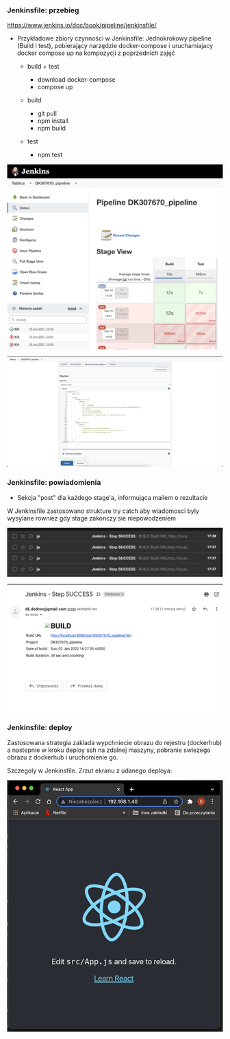 ### Jenkinsfile: przebieg
https://www.jenkins.io/doc/book/pipeline/jenkinsfile/
* Przykładowe zbiory czynności w Jenkinsfile:
Jednokrokowy pipeline (Build i test), pobierający narzędzie docker-compose i uruchamiajacy docker compose up na kompozycji z poprzednich zajęć
  * build + test
    * download docker-compose
    * compose up
    
  * build
    * git pull
    * npm install
    * npm build
  * test
    * npm test
    
![screen1.png](screen1.png)

![screen2.png](screen2.png)
    
### Jenkinsfile: powiadomienia
  * Sekcja "post" dla każdego stage'a, informująca mailem o rezultacie
  
W Jenkinsfile zastosowano strukture try catch aby wiadomosci byly wysylane rowniez gdy stage zakonczy sie niepowodzeniem  

![screen3.png](screen3.png)

![screen4.png](screen4.png)  
  
### Jenkinsfile: deploy

Zastosowana strategia zaklada wypchniecie obrazu do rejestru (dockerhub) a nastepnie w kroku deploy ssh na zdalnej maszyny, pobranie swiezego obrazu z dockerhub i uruchomienie go.

Szczegoly w Jenkinsfile. Zrzut ekranu z udanego deploya:

![screen5.png](screen5.png)